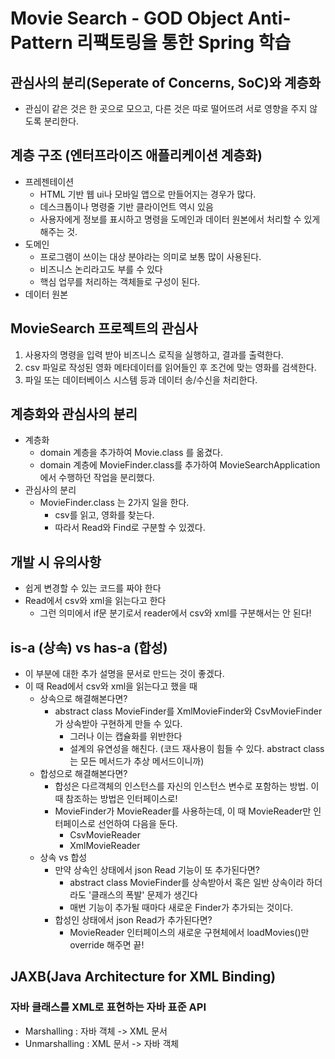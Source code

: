 # Movie Search - GOD Object Anti-Pattern 리팩토링을 통한 Spring 학습
## 관심사의 분리(Seperate of Concerns, SoC)와 계층화
* 관심이 같은 것은 한 곳으로 모으고, 다른 것은 따로 떨어뜨려 서로 영향을 주지 않도록 분리한다.
## 계층 구조 (엔터프라이즈 애플리케이션 계층화)
* 프레젠테이션
  * HTML 기반 웹 ui나 모바일 앱으로 만들어지는 경우가 많다.
  * 데스크톱이나 명령줄 기반 클라이언트 역시 있음
  * 사용자에게 정보를 표시하고 명령을 도메인과 데이터 원본에서 처리할 수 있게 해주는 것.
* 도메인
  * 프로그램이 쓰이는 대상 분야라는 의미로 보통 많이 사용된다.
  * 비즈니스 논리라고도 부를 수 있다
  * 핵심 업무를 처리하는 객체들로 구성이 된다.
* 데이터 원본
## MovieSearch 프로젝트의 관심사
1. 사용자의 명령을 입력 받아 비즈니스 로직을 실행하고, 결과를 출력한다.
2. csv 파일로 작성된 영화 메타데이터를 읽어들인 후 조건에 맞는 영화를 검색한다.
3. 파일 또는 데이터베이스 시스템 등과 데이터 송/수신을 처리한다.
## 계층화와 관심사의 분리
* 계층화
  * domain 계층을 추가하여 Movie.class 를 옮겼다.
  * domain 계층에 MovieFinder.class를 추가하여 MovieSearchApplication에서 수행하던 작업을 분리했다.
* 관심사의 분리
  * MovieFinder.class 는 2가지 일을 한다.
    * csv를 읽고, 영화를 찾는다.
    * 따라서 Read와 Find로 구분할 수 있겠다.
## 개발 시 유의사항
* 쉽게 변경할 수 있는 코드를 짜야 한다 
* Read에서 csv와 xml을 읽는다고 한다 
  * 그런 의미에서 if문 분기로서 reader에서 csv와 xml를 구분해서는 안 된다! 
## is-a (상속) vs has-a (합성)
* 이 부분에 대한 추가 설명을 문서로 만드는 것이 좋겠다.
* 이 때 Read에서 csv와 xml을 읽는다고 했을 때
  * 상속으로 해결해본다면?
    * abstract class MovieFinder를 XmlMovieFinder와 CsvMovieFinder가 상속받아 구현하게 만들 수 있다.
      * 그러나 이는 캡슐화를 위반한다
      * 설계의 유연성을 해친다. (코드 재사용이 힘들 수 있다. abstract class는 모든 메서드가 추상 메서드이니까)
  * 합성으로 해결해본다면?
    * 합성은 다르객체의 인스턴스를 자신의 인스턴스 변수로 포함하는 방법. 이 때 참조하는 방법은 인터페이스로!
    * MovieFinder가 MovieReader를 사용하는데, 이 때 MovieReader만 인터페이스로 선언하여 다음을 둔다.
      * CsvMovieReader
      * XmlMovieReader
  * 상속 vs 합성
    * 만약 상속인 상태에서 json Read 기능이 또 추가된다면?
      * abstract class MovieFinder를 상속받아서 혹은 일반 상속이라 하더라도 '클래스의 폭발' 문제가 생긴다
      * 매번 기능이 추가될 때마다 새로운 Finder가 추가되는 것이다.
    * 합성인 상태에서 json Read가 추가된다면?
      * MovieReader 인터페이스의 새로운 구현체에서 loadMovies()만 override 해주면 끝!
## JAXB(Java Architecture for XML Binding)
### 자바 클래스를 XML로 표현하는 자바 표준 API
* Marshalling : 자바 객체 -> XML 문서
* Unmarshalling : XML 문서 -> 자바 객체